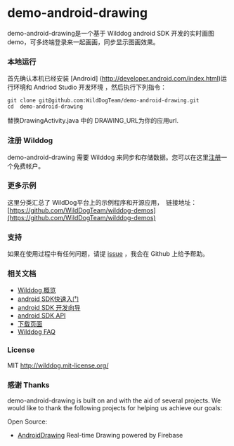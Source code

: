 # demo-android-drawing
demo-android-drawing是一个基于 Wilddog android SDK 开发的实时画图 demo，可多终端登录来一起画画，同步显示图画效果。

### 本地运行
首先确认本机已经安装 [Android] (http://developer.android.com/index.html)运行环境和 Andriod Studio 开发环境 ，然后执行下列指令：

```
git clone git@github.com:WildDogTeam/demo-android-drawing.git
cd  demo-android-drawing
```

替换DrawingActivity.java 中的 DRAWING_URL为你的应用url.


### 注册 Wilddog

demo-android-drawing 需要 Wilddog 来同步和存储数据。您可以在这里[注册](https://www.wilddog.com/my-account/signup)一个免费帐户。

### 更多示例

这里分类汇总了 WildDog平台上的示例程序和开源应用，　链接地址：[https://github.com/WildDogTeam/wilddog-demos](https://github.com/WildDogTeam/wilddog-demos)

### 支持
如果在使用过程中有任何问题，请提 [issue](https://github.com/WildDogTeam/demo-android-drawing/issues) ，我会在 Github 上给予帮助。

### 相关文档

* [Wilddog 概览](https://z.wilddog.com/overview/introduction)
* [android SDK快速入门](https://z.wilddog.com/android/quickstart)
* [android SDK 开发向导](https://z.wilddog.com/android/quickstart)
* [android SDK API](https://z.wilddog.com/android/api)
* [下载页面](https://www.wilddog.com/download/)
* [Wilddog FAQ](https://z.wilddog.com/faq/qa)


### License
MIT
http://wilddog.mit-license.org/

### 感谢 Thanks

demo-android-drawing is built on and with the aid of several  projects. We would like to thank the following projects for helping us achieve our goals:

Open Source:

* [AndroidDrawing](https://github.com/firebase/AndroidDrawing) Real-time Drawing powered by Firebase
